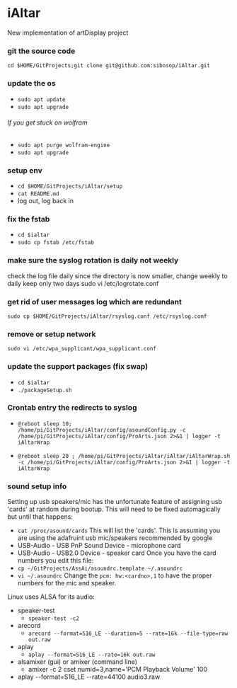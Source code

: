 # iAltar
New implementation of artDisplay project
### git the source code
`cd $HOME/GitProjects;git clone git@github.com:sibosop/iAltar.git`
### update the os
* `sudo apt update`
* `sudo apt upgrade`

###### If you get stuck on wolfram
* `sudo apt purge wolfram-engine`
* `sudo apt upgrade`

### setup env
* `cd $HOME/GitProjects/iAltar/setup`
* `cat README.md`
* log out, log back in

### fix the fstab
* `cd $ialtar`
* `sudo cp fstab /etc/fstab`

### make sure the syslog rotation is daily not weekly
check the log file daily since the directory is now smaller, change weekly to daily
keep only two days
sudo vi /etc/logrotate.conf

### get rid of user messages log which are redundant
`sudo cp $HOME/GitProjects/iAltar/rsyslog.conf /etc/rsyslog.conf`
### remove or setup network
`sudo vi /etc/wpa_supplicant/wpa_supplicant.conf`
### update the support packages (fix swap)
* `cd $ialtar`
* `./packageSetup.sh`

### Crontab entry the redirects to syslog
* `@reboot sleep 10; /home/pi/GitProjects/iAltar/config/asoundConfig.py -c /home/pi/GitProjects/iAltar/config/ProArts.json 2>&1 | logger -t iAltarWrap`

* `@reboot sleep 20 ; /home/pi/GitProjects/iAltar/iAltar/iAltarWrap.sh -c /home/pi/GitProjects/iAltar/config/ProArts.json 2>&1 | logger -t iAltarWrap`




### sound setup info
Setting up usb speakers/mic has the unfortunate feature of assigning usb 'cards' at random during bootup. This will need to be fixed automagically but until that happens:
* `cat /proc/asound/cards`
This will list the 'cards'. This is assuming you are using the adafruint usb mic/speakers recommended by google
* USB-Audio - USB PnP Sound Device - microphone card
* USB-Audio - USB2.0 Device - speaker card
Once you have the card numbers you edit this file:
* `cp ~/GitProjects/AssAi/asoundrc.template ~/.asoundrc`
* `vi ~/.asoundrc`
Change the `pcm: hw:<cardno>,1` to have the proper numbers for the mic and speaker.

Linux uses ALSA for its audio:
* speaker-test 
  * `speaker-test -c2`
* arecord
  * `arecord --format=S16_LE --duration=5 --rate=16k --file-type=raw out.raw`
* aplay
  * `aplay --format=S16_LE --rate=16k out.raw`
* alsamixer (gui) or amixer (command line)
  * amixer -c 2 cset numid=3,name='PCM Playback Volume' 100
* aplay --format=S16_LE --rate=44100  audio3.raw
